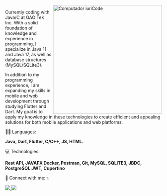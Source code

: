 <img src="https://raw.githubusercontent.com/MicaelliMedeiros/micaellimedeiros/master/image/computer-illustration.png" min-width="400px" max-width="350px" width="350px" align="right" alt="Computador iuriCode">

<p align="left"> 
Currently coding with Java/C at GAO Tek Inc. With a solid foundation of knowledge and experience in programming, I specialize in Java 11 and Java 17, as well as database structures (MySQL/SQLite3). 

In addition to my programming experience, I am expanding my skills in mobile and web development through studying Flutter and Dart. My goal is to apply my knowledge in these technologies to create efficient and appealing solutions for both mobile applications and web platforms.
</p>

<p align="left">
  👨‍💻 Languages: 
</p>

<p align="left">
  <strong> Java, Dart, Flutter, C/C++, JS, HTML.</strong>
</p>

<p align="left">
  💻 Technologies:
</p>

<p align="left">
  <strong> Rest API, JAVAFX Docker, Postman, Git, MySQL, SQLITE3, 
    JBDC, PostgreSQL JWT, Cupertino</strong>
</p>

<p align="left">
  💌 Connect with me: ⤵️
</p>

<p align="left">
  <a href="mailto:manuelmiguezlauria@gmail.com" alt="Gmail">
    <img src="https://img.shields.io/badge/-Gmail-FF0000?style=flat-square&labelColor=FF0000&logo=gmail&logoColor=white" />
  </a>
  <a href="https://www.linkedin.com/in/manuelmiguezlauria/" alt="Linkedin">
    <img src="https://img.shields.io/badge/-Linkedin-0e76a8?style=flat-square&logo=Linkedin&logoColor=white" />
  </a>
</p>



